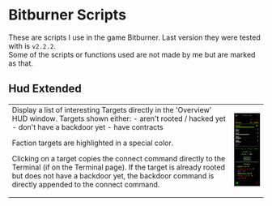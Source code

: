 # Bitburner Scripts

These are scripts I use in the game Bitburner. Last version they were tested with is `v2.2.2`.  
Some of the scripts or functions used are not made by me but are marked as that.

## Hud Extended
<table>
    <tr>
        <td>
Display a list of interesting Targets directly in the 'Overview' HUD window.  
Targets shown either:
- aren't rooted / hacked yet
- don't have a backdoor yet
- have contracts

Faction targets are highlighted in a special color.

Clicking on a target copies the connect command directly to the Terminal (if on the Terminal page). If the target is already rooted but does not have a backdoor yet, the backdoor command is directly appended to the connect command.
        </td>
        <td>
![HUD Extended Preview](doc/hud-extended.png)
        </td>
    </tr>
</table>